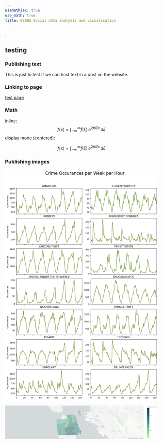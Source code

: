 ```yaml
---
usemathjax: true
use_math: true
title: 02806 Social data analysis and visualisation
---
```

.
## testing 

### Publishing text

This is just to test if we can host text in a post on the website.

### Linking to page

[test page](/pages/test_page.md)

### Math

inline: $$f(x) = \int_{-\infty}^\infty \hat f(\xi)\,e^{2 \pi i \xi x} \,d\xi$$
display mode (centered):

$$f(x) = \int_{-\infty}^\infty \hat f(\xi)\,e^{2 \pi i \xi x} \,d\xi$$

### Publishing images

![weekly crimes](/imgs/hourly_crimes.png)

![cartheft on sundays](/imgs/cartheft_sundays.png)


